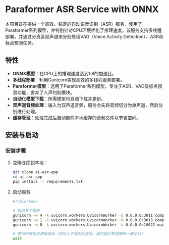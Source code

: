 # Paraformer ASR Service with ONNX

​	本项目旨在提供一个高效、稳定的自动语音识别（ASR）服务，使用了Paraformer系列模型，并特别针对CPU环境优化了推理速度。该服务支持多线程部署，并通过分离音频声道来分别处理VAD（Voice Activity Detection）、ASR和标点预测任务。

## 特性

- **ONNX模型**：在CPU上的推理速度达到1:8的加速比。
- **多线程部署**：利用Gunicorn实现高效的多线程服务部署。
- **Paraformer模型**：选用了Paraformer系列模型，专注于ASR、VAD及标点预测功能，舍弃了人声判别模块。
- **自动化模型下载**：所需模型可自动下载并更新。
- **双声道音频处理**：输入为双声道音频，服务会先将音频切分为单声道，然后分别进行处理。
- **缓存管理**：处理完成后自动删除本地缓存的音频文件以节省空间。

## 安装与启动

### 安装步骤

1. 克隆仓库到本地：
   
   ```bash
   git clone ai-asr-app
   cd ai-asr-app
   pip install -r requirements.txt
   ```
   
1. 启动服务
   
   ```bash
   #!/bin/bash
   
   # 启动各个服务
   gunicorn -w 4 -k uvicorn.workers.UvicornWorker -b 0.0.0.0:3011 components.vad.onnx_vad_api:app --timeout 100 &
   gunicorn -w 1 -k uvicorn.workers.UvicornWorker -b 0.0.0.0:3013 components.punc.onnx_punc_api:app &
   gunicorn -w 8 -k uvicorn.workers.UvicornWorker -b 0.0.0.0:18022 main:app --timeout 1000 &
   
   # 等待所有后台进程退出（实际上不会到达这里，因为我们希望服务一直运行）
   wait


